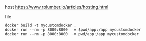host
https://www.rplumber.io/articles/hosting.html



file

```
docker build -t mycustomdocker .
docker run --rm -p 8000:8000  -v $pwd/app:/app mycustomdocker
docker run --rm -p 8000:8000  -v pwd/app:/app mycustomdocker

```